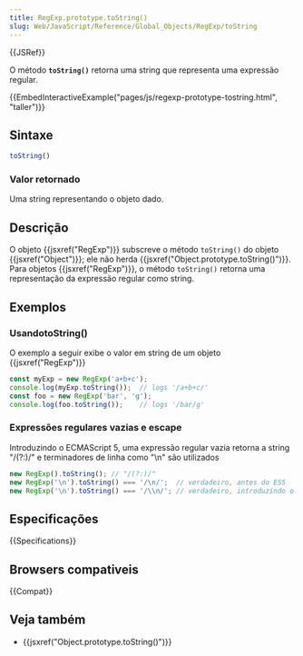 ```yaml
---
title: RegExp.prototype.toString()
slug: Web/JavaScript/Reference/Global_Objects/RegExp/toString
---
```

{{JSRef}}

O método **`toString()`** retorna uma string que representa uma expressão regular.

{{EmbedInteractiveExample("pages/js/regexp-prototype-tostring.html", "taller")}}

## Sintaxe

```js
toString()
```

### Valor retornado

Uma string representando o objeto dado.

## Descrição

O objeto {{jsxref("RegExp")}} subscreve o método `toString()` do objeto
{{jsxref("Object")}}; ele não herda {{jsxref("Object.prototype.toString()")}}.
Para objetos {{jsxref("RegExp")}}, o método `toString()` retorna uma
representação da expressão regular como string.

## Exemplos

### UsandotoString()

O exemplo a seguir exibe o valor em string de um objeto {{jsxref("RegExp")}}

```js
const myExp = new RegExp('a+b+c');
console.log(myExp.toString());  // logs '/a+b+c/'
const foo = new RegExp('bar', 'g');
console.log(foo.toString());    // logs '/bar/g'
```

### Expressões regulares vazias e escape

Introduzindo o ECMAScript 5, uma expressão regular vazia retorna a string "/(?:)/" e
terminadores de linha como "\n" são utilizados

```js
new RegExp().toString(); // "/(?:)/"
new RegExp('\n').toString() === '/\n/';  // verdadeiro, antes do ES5
new RegExp('\n').toString() === '/\\n/'; // verdadeiro, introduzindo o ES5
```

## Especificações

{{Specifications}}

## Browsers compativeis

{{Compat}}

## Veja também

- {{jsxref("Object.prototype.toString()")}}
